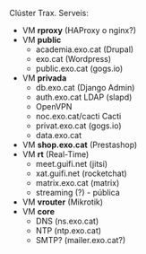 Clúster Trax. Serveis:
- VM **rproxy** (HAProxy o nginx?)
- VM **public**
    - academia.exo.cat (Drupal)
    - exo.cat (Wordpress)
    - public.exo.cat (gogs.io)
- VM **privada**
    - db.exo.cat (Django Admin)
    - auth.exo.cat LDAP (slapd)
    - OpenVPN
    - noc.exo.cat/cacti Cacti
    - privat.exo.cat (gogs.io)
    - data.exo.cat
- VM **shop.exo.cat** (Prestashop)
- VM **rt** (Real-Time)
    - meet.guifi.net (jitsi)
    - xat.guifi.net (rocketchat)
    - matrix.exo.cat (matrix)
    - streaming (?) - pública
- VM **vrouter** (Mikrotik)
- VM **core**
    - DNS (ns.exo.cat)
    - NTP (ntp.exo.cat)
    - SMTP? (mailer.exo.cat?)
